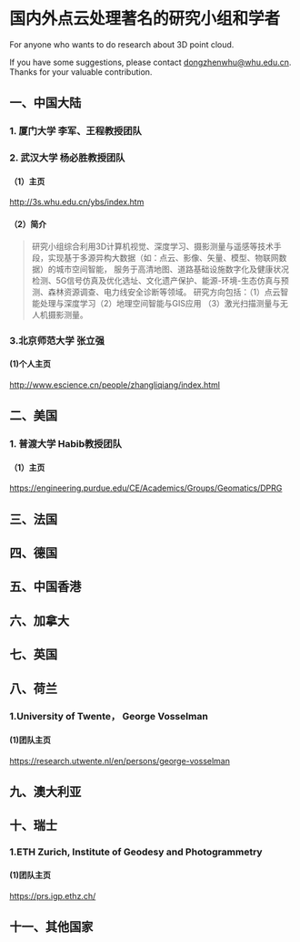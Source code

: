 # 国内外点云处理著名的研究小组和学者
For anyone who wants to do research about 3D point cloud.

If you have some suggestions, please contact dongzhenwhu@whu.edu.cn. Thanks for your valuable contribution.
## 一、中国大陆
### 1. 厦门大学 李军、王程教授团队
### 2. 武汉大学 杨必胜教授团队
#### （1）主页
http://3s.whu.edu.cn/ybs/index.htm
#### （2）简介
> 研究小组综合利用3D计算机视觉、深度学习、摄影测量与遥感等技术手段，实现基于多源异构大数据（如：点云、影像、矢量、模型、物联网数据）的城市空间智能，
服务于高清地图、道路基础设施数字化及健康状况检测、5G信号仿真及优化选址、文化遗产保护、能源-环境-生态仿真与预测、森林资源调查、电力线安全诊断等领域。
研究方向包括：（1）点云智能处理与深度学习（2）地理空间智能与GIS应用 （3）激光扫描测量与无人机摄影测量。
### 3.北京师范大学 张立强
#### (1)个人主页
http://www.escience.cn/people/zhangliqiang/index.html
## 二、美国
### 1. 普渡大学 Habib教授团队
#### （1）主页
https://engineering.purdue.edu/CE/Academics/Groups/Geomatics/DPRG
## 三、法国
## 四、德国
## 五、中国香港
## 六、加拿大
## 七、英国
## 八、荷兰
### 1.University of Twente， George Vosselman
#### (1)团队主页
https://research.utwente.nl/en/persons/george-vosselman
## 九、澳大利亚
## 十、瑞士
### 1.ETH Zurich, Institute of Geodesy and Photogrammetry
#### (1)团队主页
https://prs.igp.ethz.ch/
## 十一、其他国家

